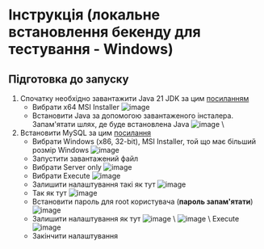 # Інструкція (локальне встановлення бекенду для тестування - Windows)
## Підготовка до запуску
1. Спочатку необхідно завантажити Java 21 JDK за цим [посиланням](https://www.oracle.com/cis/java/technologies/downloads/#jdk21-windows)
   - Вибрати x64 MSI Installer ![image](https://github.com/Natus-Vincere-Programming/MindGlow-backend/assets/113195769/95fbe08c-8a6e-45c1-8ec7-1a79f8ee6dd0)
   - Встановити Java за допомогою завантаженого інсталера. Запам'ятати шлях, де буде встановлена Java ![image](https://github.com/Natus-Vincere-Programming/MindGlow-backend/assets/113195769/efc21c20-a96f-40cb-948a-1d324ff92b40) \
2. Встановити MySQL за цим [посилання](https://dev.mysql.com/downloads/installer/)
   - Вибрати Windows (x86, 32-bit), MSI Installer, той що має більший розмір Windows ![image](https://github.com/Natus-Vincere-Programming/MindGlow-backend/assets/113195769/b16ff2e2-30df-4810-ba8a-93d4da607af4)
   - Запустити завантажений файл
   - Вибрати Server only ![image](https://github.com/Natus-Vincere-Programming/MindGlow-backend/assets/113195769/684b1b4e-4654-47ab-ae65-33b8e13fbf05)
   - Вибрати Execute ![image](https://github.com/Natus-Vincere-Programming/MindGlow-backend/assets/113195769/4d6737dc-6bc9-431c-bff3-64aeb2c49280)
   - Залишити налаштування такі як тут ![image](https://github.com/Natus-Vincere-Programming/MindGlow-backend/assets/113195769/ac7bf0a9-7fa5-4d60-8490-cc6c6ee78b21)
   - Так як тут ![image](https://github.com/Natus-Vincere-Programming/MindGlow-backend/assets/113195769/c774d367-cea0-453f-9b87-4d38588d3686)
   - Встановити пароль для root користувача (**пароль запам'ятати**) ![image](https://github.com/Natus-Vincere-Programming/MindGlow-backend/assets/113195769/55c75c34-7ca9-4856-b60f-314454caedba)
   - Залишити налаштування як тут ![image](https://github.com/Natus-Vincere-Programming/MindGlow-backend/assets/113195769/00c9c394-1e97-40f4-8701-0db4875e0f78) \ ![image](https://github.com/Natus-Vincere-Programming/MindGlow-backend/assets/113195769/60aa0ff4-82b5-4dfe-a843-7248bb18ff6e) \ Execute ![image](https://github.com/Natus-Vincere-Programming/MindGlow-backend/assets/113195769/41e31501-bf8b-4289-a54d-3ac28df5ba3e)
   - Закінчити налаштування









 



